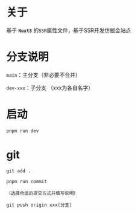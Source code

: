# 关于
基于 **`Nuxt3`** 的`SSR`属性文件，基于SSR开发仿掘金站点

# 分支说明
`main`：主分支（非必要不合并）

`dev-xxx`：子分支 （xxx为各自名字）

# 启动
```
pnpm run dev
```

# git
```
git add .

pnpm run commit

（选择合适的提交方式并填写说明）

git push origin xxx(分支)
```
